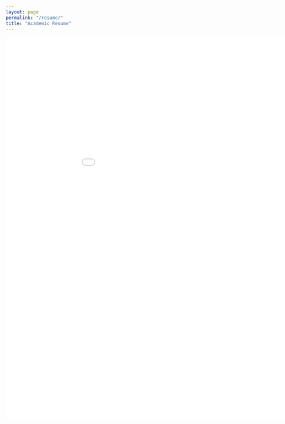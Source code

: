 ```yaml
---
layout: page
permalink: "/resume/"
title: "Academic Resume"
---
```

<embed src="/assets/pdf/Resume_Academic.pdf" width="1000" height="1000" type='application/pdf'></embed>

